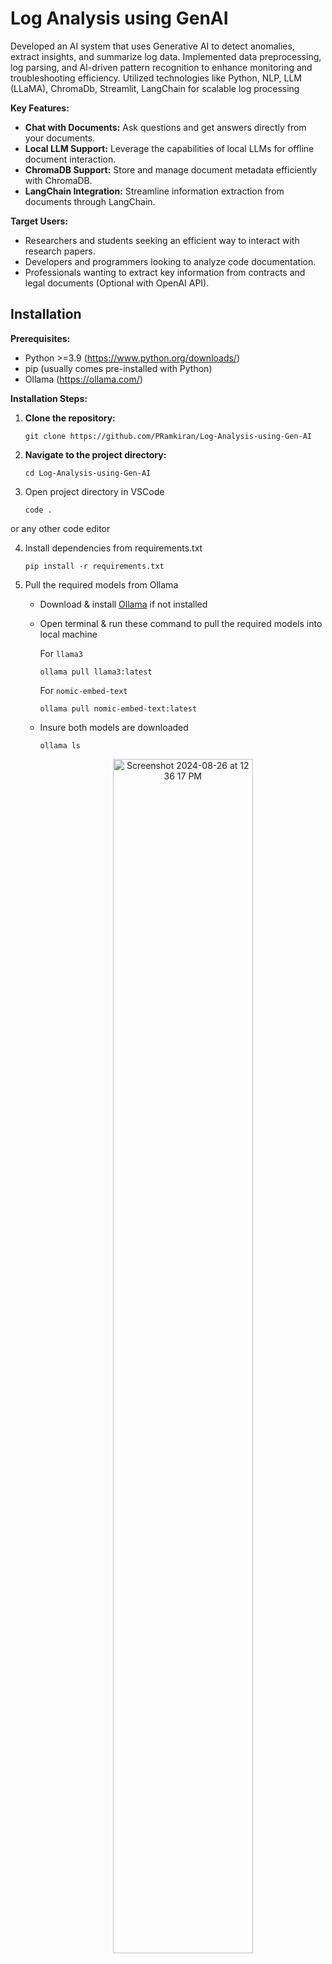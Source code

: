 # Log Analysis using GenAI

Developed an AI system that uses Generative AI to detect anomalies, extract insights, and summarize log data. Implemented data preprocessing, log parsing, and AI-driven pattern recognition to enhance monitoring and troubleshooting efficiency. Utilized technologies like Python, NLP, LLM (LLaMA), ChromaDb, Streamlit, LangChain for scalable log processing

**Key Features:**

* **Chat with Documents:** Ask questions and get answers directly from your documents.
* **Local LLM Support:** Leverage the capabilities of local LLMs for offline document interaction.
* **ChromaDB Support:** Store and manage document metadata efficiently with ChromaDB.
* **LangChain Integration:** Streamline information extraction from documents through LangChain.

**Target Users:**

* Researchers and students seeking an efficient way to interact with research papers.
* Developers and programmers looking to analyze code documentation.
* Professionals wanting to extract key information from contracts and legal documents (Optional with OpenAI API).

## Installation

**Prerequisites:**

* Python >=3.9 (https://www.python.org/downloads/)
* pip (usually comes pre-installed with Python)
* Ollama (https://ollama.com/)

**Installation Steps:**

1. **Clone the repository:**

   ```
   git clone https://github.com/PRamkiran/Log-Analysis-using-Gen-AI
   ```
2. **Navigate to the project directory:**

   ```
   cd Log-Analysis-using-Gen-AI
   ```

3. Open project directory in VSCode

   ```
   code .
   ```
or any other code editor

4. Install dependencies from requirements.txt
   ```
   pip install -r requirements.txt
   ```

5. Pull the required models from Ollama
   
   - Download & install [Ollama](https://ollama.com/) if not installed
   - Open terminal & run these command to pull the required models into local machine
     
     For `llama3`
     ```
     ollama pull llama3:latest
     ```    
     For `nomic-embed-text`
     ```
     ollama pull nomic-embed-text:latest
     ``` 
   - Insure both models are downloaded
     ```
     ollama ls
     ```
      <p align=center>
      <img width="70%" alt="Screenshot 2024-08-26 at 12 36 17 PM" src="https://github.com/user-attachments/assets/d88e532f-f679-471d-a876-6fc9b0d93ab2">
      </p>
   - Serve Ollama
     ```
     ollama serve
     ```
     goto `localhost:11434` & you should get `Ollama is running`
     <p align=center>
     <img width="612" alt="Screenshot 2024-08-26 at 12 59 48 PM" src="https://github.com/user-attachments/assets/38f139fe-753a-40cc-81c6-a6d178d8137f">
     </p>

7. BACKEND

   go to `backend` directory
   ```
   cd backend
   ```

   create `db` folder for storing Chromadb files
   ```
   mkdir db
   ```

   Start Chromadb server:
   ```
   chroma run --path db --port 8001
   ```
   <p align="center">
   <img width="90%" alt="Screenshot 2024-08-26 at 1 12 53 PM" src="https://github.com/user-attachments/assets/60265a02-5006-4788-9ddb-8afb2e82371e">
   </p>

   Open new terminal and go into backend folder(hint: `cd backend`) & Run backend server:
   ```
   python backend.py
   ```
   <p align="center">
   <img width="90%" alt="Screenshot 2024-08-26 at 1 23 53 PM" src="https://github.com/user-attachments/assets/5cd1d4ac-c1a3-48f3-abca-834934950226">
   </p>
   
8. FRONTEND

   Open new terminal and go to frontend folder
   ```
   cd frontend
   ```

   Run frontend.py
   ```
   streamlit run frontend.py
   ```
   <p align="center">
   <img width="90%" alt="Screenshot 2024-08-26 at 1 26 54 PM" src="https://github.com/user-attachments/assets/d6d7799c-47f7-455f-a7e0-9d561c9db96f">
   </p>


<p align ="center">
   <img width="100%" alt="Screenshot 2024-08-26 at 1 30 19 PM" src="https://github.com/user-attachments/assets/8752ed5d-44a8-498d-a857-aec9c2e76258">

</p>
